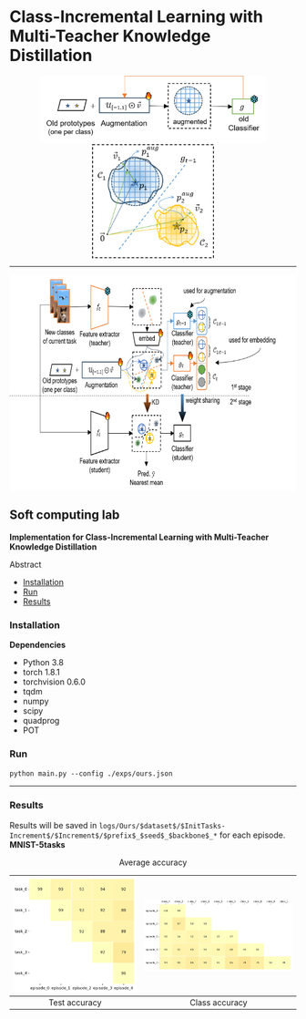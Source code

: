 # Class-Incremental Learning with Multi-Teacher Knowledge Distillation

<center>
<img src="./assets/fig1.png" alt="fig" height="120" style="vertical-align:middle">
<img src="./assets/fig2.png" alt="fig" height="200" style="vertical-align:middle">
</center>

---
<center>
<img src="./assets/fig3.png" alt="fig" height="380" style="vertical-align:middle">
</center>

**Soft computing lab**
---

<strong> Implementation for Class-Incremental Learning with Multi-Teacher Knowledge Distillation </strong>

Abstract

- [Installation](#installation)
- [Run](#run-experiment)
- [Results](#results)



### Installation
**Dependencies**
* Python 3.8
* torch 1.8.1
* torchvision 0.6.0
* tqdm
* numpy
* scipy
* quadprog
* POT


### Run
```
python main.py --config ./exps/ours.json
```
******

### Results
Results will be saved in `logs/Ours/$dataset$/$InitTasks-Increment$/$Increment$/$prefix$_$seed$_$backbone$_*` for each episode.
**MNIST-5tasks**

<center>Average accuracy</center>

|![](./assets/1.png)|![](./assets/2.png)|
|:---:|:---:|
|Test accuracy|Class accuracy|